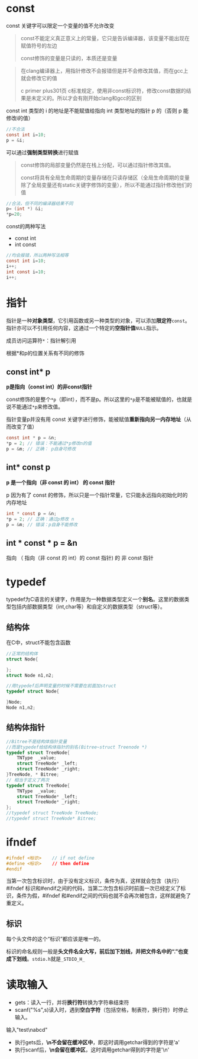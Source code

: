 # const

const 关键字可以限定一个变量的值不允许改变

> const不能定义真正意义上的常量，它只是告诉编译器，该变量不能出现在赋值符号的左边
>
> const修饰的变量是只读的，本质还是变量

> 在clang编译器上，用指针修改不会报错但是并不会修改其值，而在gcc上就会修改它的值
>
> c primer plus301页 c标准规定，使用非const标识符，修改const数据的结果是未定义的。所以才会有刚开始clang和gcc的区别

const int 类型的 i 的地址是不能赋值给指向 int 类型地址的指针 p 的（否则 p 能修改i的值）

```c
//不合法
const int i=10;
p = &i;
```

可以通过**强制类型转换**进行赋值

> const修饰的局部变量仍然是在栈上分配，可以通过指针修改其值。
>
> const将具有全局生命周期的变量存储在只读存储区（全局生命周期的变量除了全局变量还有static关键字修饰的变量），所以不能通过指针修改他们的值

```c
//合法，但不同的编译器结果不同
p= (int *) &i;
*p=20;
```

const的两种写法

- const int
- int const

```c
//均会报错，所以两种写法相等
const int i=10;
i++;
int const i=10;
i++;
```



# 指针

指针是一种**对象类型**，它引用函数或另一种类型的对象，可以添加**限定符**`const`。指针亦可以不引用任何内容，这通过一个特定的**空指针值**`NULL`指示。

成员访问运算符`*`：指针解引用

根据*和p的位置关系有不同的修饰

## const int* p

**p是指向（const int）的非const指针**

const修饰的是整个`*p`（即int），而不是p。所以这里的`*p`是不能被赋值的，也就是说不能通过`*p`来修改值。

指针变量p并没有用 const 关键字进行修饰，能被赋值**重新指向另一内存地址**（从而改变了值）

```c
const int * p = &n; 
*p = 2; // 错误：不能通过*p修改n的值
p = &m; // 正确： p自身可修改
```

## int* const p

**p 是一个指向（非 const 的 int） 的 const 指针**

p 因为有了 const 的修饰，所以只是一个指针常量，它只能永远指向初始化时的内存地址

```c
int * const p = &n; 
*p = 2; // 正确：通过p修改 n
p = &m; // 错误：p自身不能修改
```

## int * const * p = &n

指向 （ 指向（非 const 的 int）的 const 指针) 的 非 const 指针



# typedef

typedef为C语言的关键字，作用是为一种数据类型定义一个**别名**。这里的数据类型包括内部数据类型（int,char等）和自定义的数据类型（struct等）。

## 结构体

在C中，struct不能包含函数

```c
//正常的结构体
struct Node{

};
struct Node n1,n2;

//用typedef后声明变量的时候不需要在前面加struct
typedef struct Node{

}Node;
Node n1,n2;
```

## 结构体指针

```c
//Bitree不是结构体指针变量
//而是typedef给结构体指针的别名(Bitree~struct Treenode *)
typedef struct TreeNode{
	TNType  _value;
	struct TreeNode* _left;
	struct TreeNode* _right;
}TreeNode, * Bitree;
// 相当于定义了两次
typedef struct TreeNode{
	TNType  _value;
	struct TreeNode* _left;
	struct TreeNode* _right;
};
//typedef struct TreeNode TreeNode;
//typedef struct TreeNode* Bitree;
```



# ifndef

```c
#ifndef <标识> 	// if not define 
#define <标识> 	// then define 
#endif
```

当第一次包含标识时，由于没有定义标识，条件为真，这样就会包含（执行）#ifndef 标识和#endif之间的代码，当第二次包含标识时前面一次已经定义了标识，条件为假，#ifndef 和#endif之间的代码也就不会再次被包含，这样就避免了重定义。

## 标识

每个头文件的这个“标识”都应该是唯一的。

标识的命名规则一般是**头文件名全大写，前后加下划线，并把文件名中的“.”也变成下划线**。`stdio.h`就是`_STDIO_H_` 

# 读取输入

- gets：读入一行，并将**换行符**转换为字符串结束符
- scanf("%s",s)读入时，遇到**空白字符**（包括空格，制表符，换行符）时停止输入。

输入"test\nabcd"

- 执行gets后，**\n不会留在缓冲区中**，即这时调用getchar得到的字符是'a'
- 执行scanf后，**\n会留在缓冲区**，这时调用getchar得到的字符是'\n'